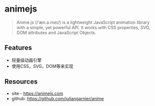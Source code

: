 # animejs

> Anime.js (/ˈæn.ə.meɪ/) is a lightweight JavaScript animation library with a simple, yet powerful API. It works with CSS properties, SVG, DOM attributes and JavaScript Objects.

## Features

* 轻量级动画引擎
* 使用CSS，SVG，DOM等来实现


## Resources

* site - <https://animejs.com> 
* github: <https://github.com/juliangarnier/anime> 


